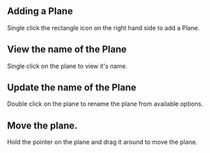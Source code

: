## Adding a Plane
Single click the rectangle icon on the right hand side to add a Plane.

## View the name of the Plane
Single click on the plane to view it's name.

## Update the name of the Plane
Double click on the plane to rename the plane from available options.

## Move the plane.
Hold the pointer on the plane and drag it around to move the plane.
